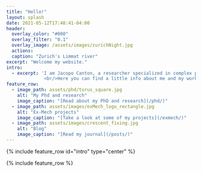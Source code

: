 ```yaml
---
title: "Hello!"
layout: splash
date: 2021-05-12T17:48:41-04:00
header:
  overlay_color: "#000"
  overlay_filter: "0.1"
  overlay_image: /assets/images/zurichNight.jpg
  actions:
  caption: "Zurich's Limmat river"
excerpt: "Welcome my website."
intro: 
  - excerpt: 'I am Jacopo Canton, a researcher specialized in complex physics simulations.
              <br/>Here you can find a little info about me and my work.'
feature_row:
  - image_path: assets/phd/torus_square.jpg
    alt: "My Phd and research"
    image_caption: "[Read about my PhD and research](/phd/)"
  - image_path: assets/images/exMech_logo_rectangle.jpg
    alt: "Ex-Mech projects"
    image_caption: "[Take a look at some of my projects](/exmech/)"
  - image_path: assets/images/crescent_fixing.jpg
    alt: "Blog"
    image_caption: "[Read my journal](/posts/)"
---
```


{% include feature_row id="intro" type="center" %}

{% include feature_row %}
